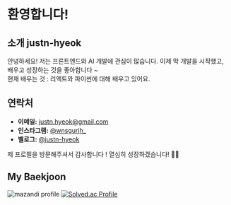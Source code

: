 # 환영합니다! 

## 소개 justn-hyeok

안녕하세요! 저는 프론트엔드와 AI 개발에 관심이 많습니다. 이제 막 개발을 시작했고, 배우고 성장하는 것을 좋아합니다 ~  
현재 배우는 것 : 리액트와 파이썬에 대해 배우고 있어요.

## 연락처

- **이메일:** [justn.hyeok@gmail.com](mailto:justn.hyeok@gmail.com)
- **인스타그램:** [@wnsgurjh_](https://www.instagram.com/wnsgurjh_)
- **벨로그:** [@justn-hyeok](https://velog.io/@justn-hyeok/posts)

제 프로필을 방문해주셔서 감사합니다 !
열심히 성장하겠습니다! 🚀🚀

## My Baekjoon

![mazandi profile](http://mazandi.herokuapp.com/api?handle={koochangwin}&theme=cold)
[![Solved.ac Profile](http://mazassumnida.wtf/api/v2/generate_badge?boj=koochangwin)](https://solved.ac/koochangwin/)
